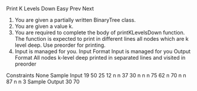 Print K Levels Down
Easy  Prev   Next
1. You are given a partially written BinaryTree class.
2. You are given a value k.
3. You are required to complete the body of printKLevelsDown function. The function is expected to print in different lines all nodes which are k level deep. Use preorder for printing.
4. Input is managed for you.
Input Format
Input is managed for you
Output Format
All nodes k-level deep printed in separated lines and visited in preorder

Constraints
None
Sample Input
19
50 25 12 n n 37 30 n n n 75 62 n 70 n n 87 n n
3
Sample Output
30
70